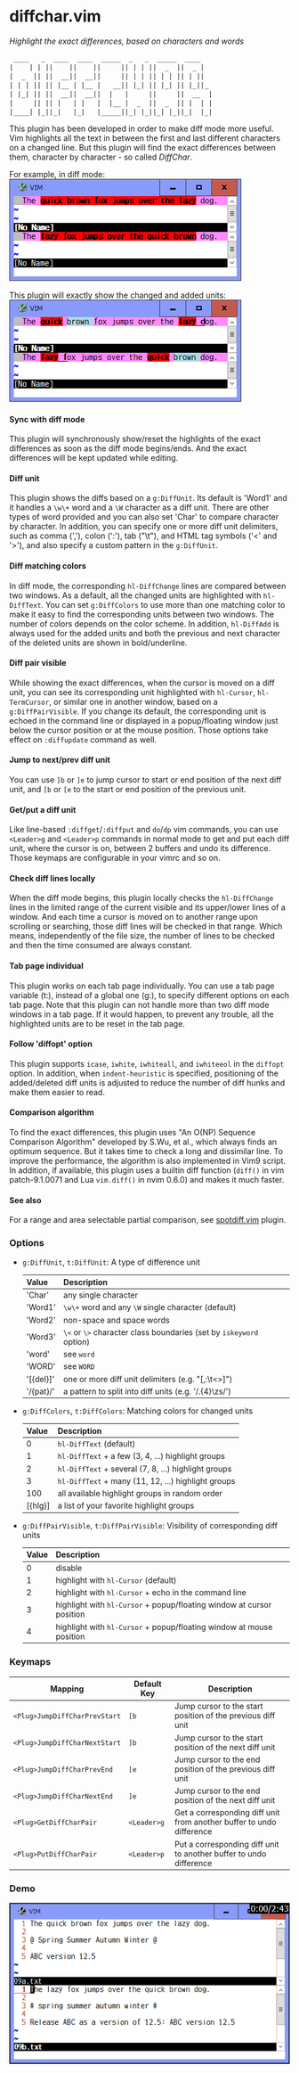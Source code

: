 # diffchar.vim
*Highlight the exact differences, based on characters and words*
```
 ____   _  ____  ____  _____  _   _  _____  ____   
|    | | ||    ||    ||     || | | ||  _  ||  _ |  
|  _  || ||  __||  __||     || | | || | | || | ||  
| | | || || |__ | |__ |   __|| |_| || |_| || |_||_ 
| |_| || ||  __||  __||  |   |     ||     ||  __  |
|     || || |   | |   |  |__ |  _  ||  _  || |  | |
|____| |_||_|   |_|   |_____||_| |_||_| |_||_|  |_|
```

This plugin has been developed in order to make diff mode more useful. Vim
highlights all the text in between the first and last different characters on
a changed line. But this plugin will find the exact differences between them,
character by character - so called *DiffChar*.

For example, in diff mode:
![example1](example1.png)

This plugin will exactly show the changed and added units:
![example2](example2.png)

#### Sync with diff mode
This plugin will synchronously show/reset the highlights of the exact
differences as soon as the diff mode begins/ends. And the exact differences
will be kept updated while editing.

#### Diff unit
This plugin shows the diffs based on a `g:DiffUnit`. Its default is 'Word1'
and it handles a `\w\+` word and a `\W` character as a diff unit. There are other
types of word provided and you can also set 'Char' to compare character by
character. In addition, you can specify one or more diff unit delimiters, such
as comma (','), colon (':'), tab ("\t"), and HTML tag symbols ('<' and '>'),
and also specify a custom pattern in the `g:DiffUnit`.

#### Diff matching colors
In diff mode, the corresponding `hl-DiffChange` lines are compared between two
windows. As a default, all the changed units are highlighted with
`hl-DiffText`. You can set `g:DiffColors` to use more than one matching color
to make it easy to find the corresponding units between two windows. The
number of colors depends on the color scheme. In addition, `hl-DiffAdd` is
always used for the added units and both the previous and next character of
the deleted units are shown in bold/underline.

#### Diff pair visible
While showing the exact differences, when the cursor is moved on a diff unit,
you can see its corresponding unit highlighted with `hl-Cursor`,
`hl-TermCursor`, or similar one in another window, based on a
`g:DiffPairVisible`. If you change its default, the corresponding unit is
echoed in the command line or displayed in a popup/floating window just below
the cursor position or at the mouse position. Those options take effect on
`:diffupdate` command as well.

#### Jump to next/prev diff unit
You can use `]b` or `]e` to jump cursor to start or end position of the next
diff unit, and `[b` or `[e` to the start or end position of the previous unit.

#### Get/put a diff unit
Like line-based `:diffget`/`:diffput` and `do`/`dp` vim commands, you can use
`<Leader>g` and `<Leader>p` commands in normal mode to get and put each diff
unit, where the cursor is on, between 2 buffers and undo its difference. Those
keymaps are configurable in your vimrc and so on.

#### Check diff lines locally
When the diff mode begins, this plugin locally checks the `hl-DiffChange`
lines in the limited range of the current visible and its upper/lower lines of
a window. And each time a cursor is moved on to another range upon scrolling
or searching, those diff lines will be checked in that range. Which means,
independently of the file size, the number of lines to be checked and then the
time consumed are always constant.

#### Tab page individual
This plugin works on each tab page individually. You can use a tab page
variable (t:), instead of a global one (g:), to specify different options on
each tab page. Note that this plugin can not handle more than two diff mode
windows in a tab page. If it would happen, to prevent any trouble, all the
highlighted units are to be reset in the tab page.

#### Follow 'diffopt' option
This plugin supports `icase`, `iwhite`, `iwhiteall`, and `iwhiteeol` in the
`diffopt` option. In addition, when `indent-heuristic` is specified,
positioning of the added/deleted diff units is adjusted to reduce the number
of diff hunks and make them easier to read.

#### Comparison algorithm
To find the exact differences, this plugin uses "An O(NP) Sequence Comparison
Algorithm" developed by S.Wu, et al., which always finds an optimum sequence.
But it takes time to check a long and dissimilar line. To improve the
performance, the algorithm is also implemented in Vim9 script. In addition,
if available, this plugin uses a builtin diff function (`diff()` in vim
patch-9.1.0071 and Lua `vim.diff()` in nvim 0.6.0) and makes it much faster.

#### See also
For a range and area selectable partial comparison, see
[spotdiff.vim](https://github.com/rickhowe/spotdiff.vim) plugin.

### Options

* `g:DiffUnit`, `t:DiffUnit`: A type of difference unit

  | Value | Description |
  | --- | --- |
  | 'Char' | any single character |
  | 'Word1' | `\w\+` word and any `\W` single character (default) |
  | 'Word2' | non-space and space words |
  | 'Word3' | `\<` or `\>` character class boundaries (set by `iskeyword` option) |
  | 'word' | see `word` |
  | 'WORD' | see `WORD` |
  | '[{del}]' | one or more diff unit delimiters (e.g. "[,:\t<>]") |
  | '/{pat}/' | a pattern to split into diff units (e.g. '/.\{4}\zs/') |

* `g:DiffColors`, `t:DiffColors`: Matching colors for changed units

  | Value | Description |
  | --- | --- |
  | 0 | `hl-DiffText` (default) |
  | 1 | `hl-DiffText` + a few (3, 4, ...) highlight groups |
  | 2 | `hl-DiffText` + several (7, 8, ...) highlight groups |
  | 3 | `hl-DiffText` + many (11, 12, ...) highlight groups |
  | 100 | all available highlight groups in random order |
  | [{hlg}] | a list of your favorite highlight groups |

* `g:DiffPairVisible`, `t:DiffPairVisible`: Visibility of corresponding diff units

  | Value | Description |
  | --- | --- |
  | 0 | disable |
  | 1 | highlight with `hl-Cursor` (default) |
  | 2 | highlight with `hl-Cursor` + echo in the command line |
  | 3 | highlight with `hl-Cursor` + popup/floating window at cursor position |
  | 4 | highlight with `hl-Cursor` + popup/floating window at mouse position |

### Keymaps

| Mapping | Default Key | Description |
| --- | --- | --- |
| `<Plug>JumpDiffCharPrevStart` | `[b` | Jump cursor to the start position of the previous diff unit |
| `<Plug>JumpDiffCharNextStart` | `]b` | Jump cursor to the start position of the next diff unit |
| `<Plug>JumpDiffCharPrevEnd` | `[e` | Jump cursor to the end position of the previous diff unit |
| `<Plug>JumpDiffCharNextEnd` | `]e` | Jump cursor to the end position of the next diff unit |
| `<Plug>GetDiffCharPair` | `<Leader>g` | Get a corresponding diff unit from another buffer to undo difference |
| `<Plug>PutDiffCharPair` | `<Leader>p` | Put a corresponding diff unit to another buffer to undo difference |

### Demo

![demo](demo.gif)
